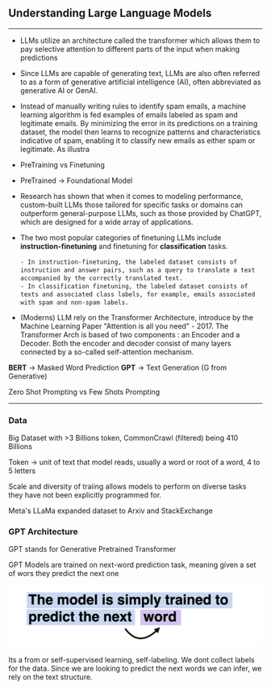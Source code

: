 ## Understanding Large Language Models

---

- LLMs utilize an architecture called the transformer
  which allows them to pay selective attention to different parts of the input when
  making predictions

- Since LLMs are capable of generating text, LLMs are also often referred to as a form of generative artificial intelligence (AI), often abbreviated as generative AI or GenAI.

- Instead of manually writing rules to identify spam emails, a machine learning algorithm is fed
  examples of emails labeled as spam and legitimate emails. By minimizing the error in its
  predictions on a training dataset, the model then learns to recognize patterns and
  characteristics indicative of spam, enabling it to classify new emails as either spam or
  legitimate.
  As illustra

- PreTraining vs Finetuning
- PreTrained -> Foundational Model

- Research has shown that when it comes to modeling performance, custom-built LLMs
  those tailored for specific tasks or domains can outperform general-purpose LLMs, such as
  those provided by ChatGPT, which are designed for a wide array of applications.

- The two most popular categories of finetuning LLMs include **instruction-finetuning** and
  finetuning for **classification** tasks.

      - In instruction-finetuning, the labeled dataset consists of instruction and answer pairs, such as a query to translate a text accompanied by the correctly translated text.
      - In classification finetuning, the labeled dataset consists of texts and associated class labels, for example, emails associated with spam and non-spam labels.

- (Moderns) LLM rely on the Transformer Architecture, introduce by the Machine Learning Paper "Attention is all you need" - 2017. The Transformer Arch is based of two components : an Encoder and a Decoder. Both the encoder and decoder consist of many layers connected by a so-called self-attention mechanism.

**BERT** -> Masked Word Prediction
**GPT** -> Text Generation (G from Generative)

Zero Shot Prompting vs Few Shots Prompting

---

### Data

Big Dataset with >3 Billions token, CommonCrawl (filtered) being 410 Billions

Token -> unit of text that model reads, usually a word or root of a word, 4 to 5 letters

Scale and diversity of traiing allows models to perform on diverse tasks they have not been explicitly programmed for.

Meta's LLaMa expanded dataset to Arxiv and StackExchange


### GPT Architecture 

GPT stands for Generative Pretrained Transformer

GPT Models are trained on next-word prediction task, meaning given a set of wors they predict the next one

![alt text](image-1.png)

Its a from or self-supervised learning, self-labeling. We dont collect labels for the data. Since we are looking to predict the next words we can infer, we rely on the text structure.